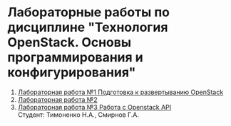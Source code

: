 # Лабораторные работы по дисциплине "Технология OpenStack. Основы программирования и конфигурирования"
1. [Лабораторная работа №1 Подготовка к развертыванию OpenStack](https://github.com/NikTimo/Openstack/blob/main/lab1/lab1_report.md)
2. [Лабораторная работа №2](https://github.com/NikTimo/Openstack/blob/main/lab2/lab2_report.md)
3. [Лабораторная работа №3 Работа с Openstack API](https://github.com/NikTimo/Openstack/blob/main/lab3/lab3_report.md)
<br>Студент: Тимоненко Н.А., Смирнов Г.А.
